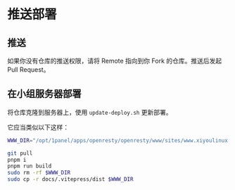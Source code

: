 # 推送部署

## 推送

如果你没有仓库的推送权限，请将 Remote 指向到你 Fork 的仓库。推送后发起 Pull Request。

## 在小组服务器部署

将仓库克隆到服务器上，使用 `update-deploy.sh` 更新部署。

它应当类似以下这样：

```sh
WWW_DIR="/opt/1panel/apps/openresty/openresty/www/sites/www.xiyoulinux.com/index"

git pull
pnpm i
pnpm run build
sudo rm -rf $WWW_DIR
sudo cp -r docs/.vitepress/dist $WWW_DIR
```